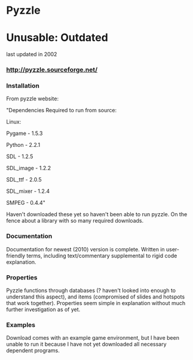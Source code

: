 # Pyzzle
# Unusable: Outdated
last updated in 2002
### http://pyzzle.sourceforge.net/
### Installation
From pyzzle website: 

"Dependencies
Required to run from source:

Linux:

Pygame - 1.5.3

Python - 2.2.1

SDL - 1.2.5

SDL_image - 1.2.2

SDL_ttf - 2.0.5

SDL_mixer - 1.2.4

SMPEG - 0.4.4"

Haven't downloaded these yet so haven't been able to run pyzzle. On the fence
about a library with so many required downloads. 

### Documentation 
Documentation for newest (2010) version is complete. 
Written in user-friendly terms, including text/commentary supplemental to rigid 
code explanation. 

### Properties
Pyzzle functions through databases (? haven't looked into enough to understand this 
aspect), and items (compromised of slides and hotspots that work together). Properties
seem simple in explanation without much further investigation as of yet.


### Examples 
Download comes with an example game environment, but I have been unable to run it
because I have not yet downloaded all necessary dependent programs.  